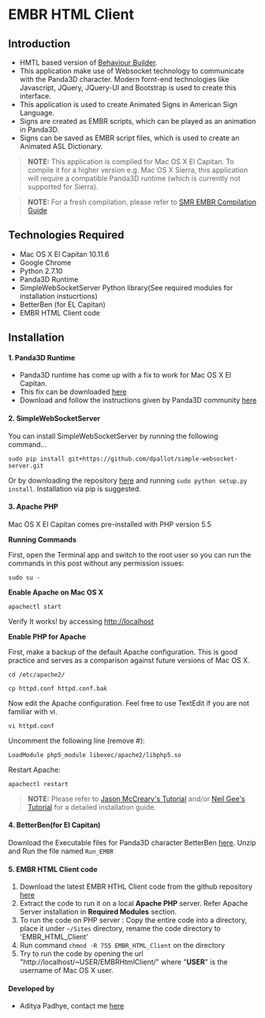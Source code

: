 # EMBR HTML Client

## Introduction
* HMTL based version of [Behaviour Builder](https://github.com/alexisheloir/EMBOTS).
* This application make use of Websocket technology to communicate with the Panda3D character. Modern fornt-end technologies like Javascript, JQuery, JQuery-UI and Bootstrap is used to create this interface.
* This application is used to create Animated Signs in American Sign Language.
* Signs are created as EMBR scripts, which can be played as an animation in Panda3D.
* Signs can be saved as EMBR script files, which is used to create an Animated ASL Dictionary.

> __NOTE:__ This application is compiled for Mac OS X El Capitan. To compile it for a higher version e.g. Mac OS X Sierra, this application will require a compatible Panda3D runtime (which is currently not supported for Sierra).

> __NOTE:__ For a fresh compilation, please refer to [SMR EMBR Compilation Guide](smr_embr_compilation-guide/SMR_EMBR_Compilation_Guide.docx)

	
## Technologies Required

* Mac OS X El Capitan 10.11.6
* Google Chrome
* Python 2.7.10
* Panda3D Runtime
* SimpleWebSocketServer Python library(See required modules for installation instucrtions)
* BetterBen (for EL Capitan)
* EMBR HTML Client code

## Installation

#### 1. Panda3D Runtime
* Panda3D runtime has come up with a fix to work for Mac OS X El Capitan.
* This fix can be downloaded [here](http://buildbot.panda3d.org/downloads/828fe2af88adfade885ee468c32c87464e989048/Panda3D-Runtime-1.0.4-828fe2a.dmg)
* Download and follow the instructions given by Panda3D community [here](https://www.panda3d.org/blog/update-for-mac-os-x-el-capitan/)
    
#### 2. SimpleWebSocketServer

You can install SimpleWebSocketServer by running the following command...

`sudo pip install git+https://github.com/dpallot/simple-websocket-server.git`

Or by downloading the repository [here](https://github.com/dpallot/simple-websocket-server.git) and running `sudo python setup.py install`.
Installation via pip is suggested.

#### 3. Apache PHP

Mac OS X El Capitan comes pre-installed with PHP version 5.5 

__Running Commands__

First, open the Terminal app and switch to the root user so you can run the commands in this post without any permission issues:

`sudo su -`

__Enable Apache on Mac OS X__

`apachectl start`

Verify It works! by accessing [http://localhost](http://localhost)

__Enable PHP for Apache__

First, make a backup of the default Apache configuration. This is good practice and serves as a comparison against future versions of Mac OS X.

`cd /etc/apache2/`

`cp httpd.conf httpd.conf.bak`

Now edit the Apache configuration. Feel free to use TextEdit if you are not familiar with vi.

`vi httpd.conf`

Uncomment the following line (remove #):

`LoadModule php5_module libexec/apache2/libphp5.so`

Restart Apache:

`apachectl restart`

> __NOTE:__ Please refer to [Jason McCreary's Tutorial](https://jason.pureconcepts.net/2015/10/install-apache-php-mysql-mac-os-x-el-capitan/) and/or [Neil Gee's Tutorial](https://coolestguidesontheplanet.com/get-apache-mysql-php-and-phpmyadmin-working-on-osx-10-11-el-capitan/) for a detailed installation guide.

#### 4. BetterBen(for El Capitan)
Download the Executable files for Panda3D character BetterBen [here](https://trello-attachments.s3.amazonaws.com/57bb75c6903ea32400a52129/5804d3f4f669b9ff79c9d37c/0c58859e09d675dd6a839e71d70c5c10/Aditya_Padhye_-_EMBR-Better-Ben-Exec-ElCapitan.zip).
Unzip and Run the file named `Run_EMBR`
	
#### 5. EMBR HTML Client code

1. Download the latest EMBR HTHL Client code from the github repository [here](https://github.com/adityapadhye1507/EMBR-HTML-Client)
2. Extract the code to run it on a local __Apache PHP__ server. Refer Apache Server installation in __Required Modules__ section.
3. To run the code on PHP server : Copy the entire code into a directory, place it under `~/Sites` directory, rename the code directory to 'EMBR_HTML_Client'
4. Run command `chmod -R 755 EMBR_HTML_Client` on the directory
5. Try to run the code by opening the url "http://localhost/~USER/EMBRHtmlClient/" where "__USER__" is the username of Mac OS X user. 
	
#### Developed by
* Aditya Padhye, contact me [here](mailto:adityapadhye1507@gmail.com)
